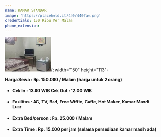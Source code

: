 ```yaml
---
name: KAMAR STANDAR
image: 'https://placehold.it/440/440?a=.png'
credentials: 150 Ribu Per Malam
phone_extension:
---
```


![](/uploads/content-5b18a8a3a357f-e1561076685884.jpg){: width="150" height="113"}

**Harga Sewa : Rp. 150.000 / Malam (harga untuk 2 orang)**

* #### Cek In : 13.00 WIB Cek Out : 12.00 WIB
* #### Fasilitas : AC, TV, Bed, Free Wiffie, Coffe, Hot Maker, Kamar Mandi Luar
* #### Extra Bed/person : Rp. 25.000 / Malam
* #### Extra Time : Rp. 15.000 per jam (selama persediaan kamar masih ada)